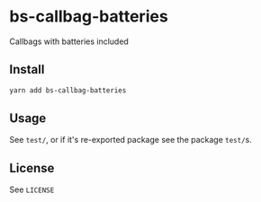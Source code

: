 # bs-callbag-batteries

Callbags with batteries included


## Install

```sh
yarn add bs-callbag-batteries
```

## Usage

See `test/`, or if it's re-exported package see the package `test/`s.


## License

See `LICENSE`
